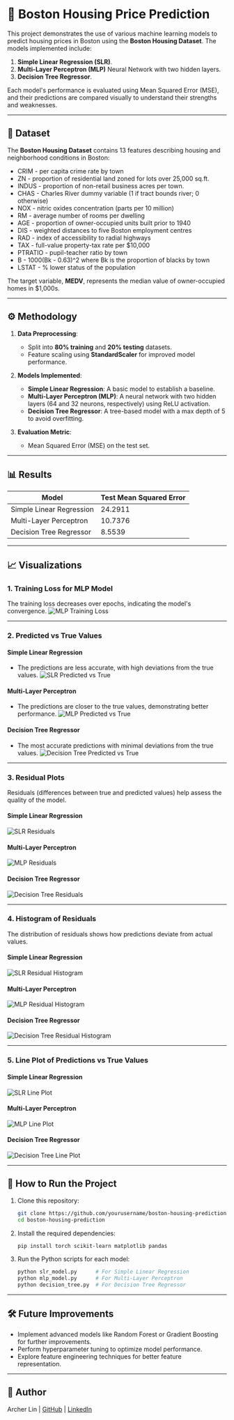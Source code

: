 # 🏡 Boston Housing Price Prediction

This project demonstrates the use of various machine learning models to predict housing prices in Boston using the **Boston Housing Dataset**. The models implemented include:

1. **Simple Linear Regression (SLR)**.
2. **Multi-Layer Perceptron (MLP)** Neural Network with two hidden layers.
3. **Decision Tree Regressor**.

Each model's performance is evaluated using Mean Squared Error (MSE), and their predictions are compared visually to understand their strengths and weaknesses.

---

## 📂 Dataset

The **Boston Housing Dataset** contains 13 features describing housing and neighborhood conditions in Boston:
- CRIM - per capita crime rate by town
- ZN - proportion of residential land zoned for lots over 25,000 sq.ft.
- INDUS - proportion of non-retail business acres per town.
- CHAS - Charles River dummy variable (1 if tract bounds river; 0 otherwise)
- NOX - nitric oxides concentration (parts per 10 million)
- RM - average number of rooms per dwelling
- AGE - proportion of owner-occupied units built prior to 1940
- DIS - weighted distances to five Boston employment centres
- RAD - index of accessibility to radial highways
- TAX - full-value property-tax rate per $10,000
- PTRATIO - pupil-teacher ratio by town
- B - 1000(Bk - 0.63)^2 where Bk is the proportion of blacks by town
- LSTAT - % lower status of the population

The target variable, **MEDV**, represents the median value of owner-occupied homes in $1,000s.

---

## ⚙️ Methodology

1. **Data Preprocessing**:
   - Split into **80% training** and **20% testing** datasets.
   - Feature scaling using **StandardScaler** for improved model performance.

2. **Models Implemented**:
   - **Simple Linear Regression**: A basic model to establish a baseline.
   - **Multi-Layer Perceptron (MLP)**: A neural network with two hidden layers (64 and 32 neurons, respectively) using ReLU activation.
   - **Decision Tree Regressor**: A tree-based model with a max depth of 5 to avoid overfitting.

3. **Evaluation Metric**:
   - Mean Squared Error (MSE) on the test set.

---

## 📊 Results

| Model                 | Test Mean Squared Error |
|-----------------------|-------------------------|
| Simple Linear Regression | 24.2911               |
| Multi-Layer Perceptron  | 10.7376               |
| Decision Tree Regressor  | 8.5539                |

---

## 📈 Visualizations

### 1. Training Loss for MLP Model
The training loss decreases over epochs, indicating the model's convergence.
![MLP Training Loss](./path-to-mlp-loss.png)

---

### 2. Predicted vs True Values

#### **Simple Linear Regression**
- The predictions are less accurate, with high deviations from the true values.
![SLR Predicted vs True](./path-to-slr-scatter.png)

#### **Multi-Layer Perceptron**
- The predictions are closer to the true values, demonstrating better performance.
![MLP Predicted vs True](./path-to-mlp-scatter.png)

#### **Decision Tree Regressor**
- The most accurate predictions with minimal deviations from the true values.
![Decision Tree Predicted vs True](./path-to-dt-scatter.png)

---

### 3. Residual Plots

Residuals (differences between true and predicted values) help assess the quality of the model.

#### **Simple Linear Regression**
![SLR Residuals](./path-to-slr-residuals.png)

#### **Multi-Layer Perceptron**
![MLP Residuals](./path-to-mlp-residuals.png)

#### **Decision Tree Regressor**
![Decision Tree Residuals](./path-to-dt-residuals.png)

---

### 4. Histogram of Residuals

The distribution of residuals shows how predictions deviate from actual values.

#### **Simple Linear Regression**
![SLR Residual Histogram](./path-to-slr-histogram.png)

#### **Multi-Layer Perceptron**
![MLP Residual Histogram](./path-to-mlp-histogram.png)

#### **Decision Tree Regressor**
![Decision Tree Residual Histogram](./path-to-dt-histogram.png)

---

### 5. Line Plot of Predictions vs True Values

#### **Simple Linear Regression**
![SLR Line Plot](./path-to-slr-line.png)

#### **Multi-Layer Perceptron**
![MLP Line Plot](./path-to-mlp-line.png)

#### **Decision Tree Regressor**
![Decision Tree Line Plot](./path-to-dt-line.png)

---

## 🧪 How to Run the Project

1. Clone this repository:
   ```bash
   git clone https://github.com/yourusername/boston-housing-prediction.git
   cd boston-housing-prediction
2. Install the required dependencies:
   ```bash
   pip install torch scikit-learn matplotlib pandas
3. Run the Python scripts for each model:
   ```bash
   python slr_model.py      # For Simple Linear Regression
   python mlp_model.py      # For Multi-Layer Perceptron
   python decision_tree.py  # For Decision Tree Regressor

---

## 🛠️ Future Improvements
- Implement advanced models like Random Forest or Gradient Boosting for further improvements.
- Perform hyperparameter tuning to optimize model performance.
- Explore feature engineering techniques for better feature representation.

---

## 👤 Author
Archer Lin | [GitHub](https://github.com/archerlinn) | [LinkedIn](https://www.linkedin.com/in/archerlin0530/)
